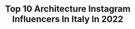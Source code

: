 ---
title: Top 10 Architecture Instagram Influencers In Italy In 2022
description: >-
  Find top architecture Instagram influencers in Italy in 2022. Most popular hashtags: #italy #italia #ig #mountains.
platform: Instagram
hits: 758
text_top: Analyze the top-rated Instagram profiles on inBeat.
text_bottom: Our database aggregates 758 Instagram influencers like this in Italy for you to contact.
profiles:
  - username: "archepidemic26"
    fullname: >-
      🏨
    bio: >-
      architecture!
    location: "Italy"
    followers: 4368
    engagement: 854
    commentsToLikes: 0.015607
    id: ck138m60agwxj0i19q6pqokxd
    verified: false
    hashtags: ""
  - username: "jovanabaco"
    fullname: >-
      Jovana Baco
    bio: >-
      🇷🇸🇮🇹🇬🇧 📍 Milan/Verona | 25 Architecture | IUAV Interior Design | NABA
    location: "Italy"
    followers: 6018
    engagement: 1225
    commentsToLikes: 0.102414
    id: ck5q1s9o5cj2w0i11vhvrwppl
    verified: false
    hashtags: "#presetbundle, #shorthair, #italia, #mood"
  - username: "hashtagitaly"
    fullname: >-
      Marcela Photographer in Italy
    bio: >-
      Fotógrafa brasileira na Itália 🇧🇷🇺🇸🇮🇹 MARCELA SCHNEIDER FERREIRA Wedding |Lifestyle |Fashion |Architecture @lelaschneider +39 331 54 59 866
    location: "Italy"
    followers: 16763
    engagement: 255
    commentsToLikes: 0.087222
    id: ck5ztvg4a173w0i14rr9ga8yv
    verified: false
    hashtags: "#photographerinflorence, #romanticshooting, #italia, #photographerinitaly"
  - username: "__federicarusso"
    fullname: >-
      Federica Russo
    bio: >-
      📍 Salerno, Italy 🤳🏻 IG filters creator 📚 Architecture and Building Engineering 📸 IG PRESET 👇🏻
    location: "Italy"
    followers: 62767
    engagement: 206
    commentsToLikes: 0.035735
    id: ckf5uir6ql3a90j239w8zuusc
    verified: false
    hashtags: "#contemporaryart, #sneakersaddict, #stroiliofficial, #poesia"
  - username: "s_marelli"
    fullname: >-
      Stefano Marelli
    bio: >-
      Into architecture, engineering, 3d modeling Love photography 🔭🌍Brescia, Italy 🇮🇹 🌐Google Local Guide🏞️
    location: "Italy"
    followers: 5872
    engagement: 1469
    commentsToLikes: 0.222724
    id: ck6twfywyrrlc0j71r0amajyt
    verified: false
    hashtags: "#italytravel, #turismobrescia, #wonderfuldestinations, #earthpix"
  - username: "pigreco1971"
    fullname: >-
      Pierluigi 🤓
    bio: >-
      World in my eyes 🌍 Engineer 📐 Art & architecture lover 😍 Taking photos for fun 📷 📱 @raw_community_member PLATINUM | @roma_cartoline_ Rome - Italy 🇮🇹
    location: "Italy"
    followers: 6735
    engagement: 1501
    commentsToLikes: 0.101354
    id: ck0u2dpr3zkgv0i1912u6sly2
    verified: false
    hashtags: "#sorianonelcimino, #quiriters, #museide, #volgoitalia"
  - username: "lovegod83"
    fullname: >-
      Simone Lovegod®️
    bio: >-
      📍Rome, 🗓 37 years old. ❗️Admin 👤➡️ @oh_myrome and @romeofdoors ❤️ Architecture, photography, Life. 🇯🇵 lover 📱iPhone 11 Pro Max 📸 Canon Eos 1200 🌈
    location: "Italy"
    followers: 6514
    engagement: 814
    commentsToLikes: 0.007329
    id: ck8t993sjn9ql0j78k4h1zp36
    verified: false
    hashtags: "#travelblogger, #travelgram, #thebeardedhomo, #menwithbeard"
  - username: "_vindobona_1"
    fullname: >-
      Markus 👉🏻Symmetry/Travel/Urban
    bio: >-
      🇦🇹&🇨🇭📌 from above and below•night•day•symmetry• architecture•travel•tones Mod.: @viennaphotogroup 🔗Owner of @_vindobona_1 • @_vindobona_2
    location: "Italy"
    followers: 8594
    engagement: 1094
    commentsToLikes: 0.118530
    id: ckf5m8cm9sq6v0j23a1jz3s7e
    verified: false
    hashtags: "#visitaustria, #vibegramz, #travel, #ig"
  - username: "garlailau"
    fullname: >-
      Gar Lai Lau
    bio: >-
      Drawing Architecture Hong Kong Message for Commissions Shop prints:
    location: "Italy"
    followers: 13721
    engagement: 1486
    commentsToLikes: 0.049601
    id: ck8ta698tqld60j78dir16y7m
    verified: false
    hashtags: "#illustration, #mastersketchers, #inkonpaper, #moleskine"
  - username: "anna_illes_"
    fullname: >-
      Anna Illes
    bio: >-
      architect // photographer 📍 Budapest based 📷 architecture | automotive | travel 📩 hello@annailles.com 👇 For more click here:
    location: "Italy"
    followers: 11320
    engagement: 1282
    commentsToLikes: 0.051983
    id: ck5cgo2x2p7mz0i1147nwc8ii
    verified: false
    hashtags: "#travellingthroughtheworld, #travelphoto, #river, #travelguide"
---
